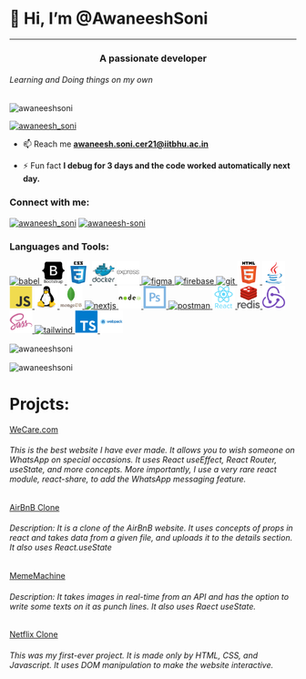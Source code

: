 <h1> 👋 Hi, I’m @AwaneeshSoni</h1>
<hr>
<h3 align="center">A passionate developer</h3>
<h6>Learning and Doing things on my own</h6>
<!-- <h6> 🎬 Checkout my <a href="https://www.youtube.com/channel/UCI9fThK_l7Ovs0ZBEI7V3Ig">YouTube Channel</a>  </h6> -->

<p align="left"> <img src="https://komarev.com/ghpvc/?username=awaneeshsoni&label=Profile%20views&color=0e75b6&style=flat" alt="awaneeshsoni" /> </p>

<p align="left"> <a href="https://twitter.com/awaneesh_soni" target="blank"><img src="https://img.shields.io/twitter/follow/awaneesh_soni?logo=twitter&style=for-the-badge" alt="awaneesh_soni" /></a> </p>

- 📫 Reach me **awaneesh.soni.cer21@iitbhu.ac.in**

- ⚡ Fun fact **I debug for 3 days and the code worked automatically next day.**

<h3 align="left">Connect with me:</h3>
<p align="left">
<a href="https://twitter.com/awaneesh_soni" target="blank"><img align="center" src="https://raw.githubusercontent.com/rahuldkjain/github-profile-readme-generator/master/src/images/icons/Social/twitter.svg" alt="awaneesh_soni" height="30" width="40" /></a>
<a href="https://linkedin.com/in/awaneesh-soni" target="blank"><img align="center" src="https://raw.githubusercontent.com/rahuldkjain/github-profile-readme-generator/master/src/images/icons/Social/linked-in-alt.svg" alt="awaneesh-soni" height="30" width="40" /></a>
</p>

<h3 align="left">Languages and Tools:</h3>
<p align="left"> <a href="https://babeljs.io/" target="_blank" rel="noreferrer"> <img src="https://www.vectorlogo.zone/logos/babeljs/babeljs-icon.svg" alt="babel" width="40" height="40"/> </a> <a href="https://getbootstrap.com" target="_blank" rel="noreferrer"> <img src="https://raw.githubusercontent.com/devicons/devicon/master/icons/bootstrap/bootstrap-plain-wordmark.svg" alt="bootstrap" width="40" height="40"/> </a> <a href="https://www.w3schools.com/css/" target="_blank" rel="noreferrer"> <img src="https://raw.githubusercontent.com/devicons/devicon/master/icons/css3/css3-original-wordmark.svg" alt="css3" width="40" height="40"/> </a> <a href="https://www.docker.com/" target="_blank" rel="noreferrer"> <img src="https://raw.githubusercontent.com/devicons/devicon/master/icons/docker/docker-original-wordmark.svg" alt="docker" width="40" height="40"/> </a> <a href="https://expressjs.com" target="_blank" rel="noreferrer"> <img src="https://raw.githubusercontent.com/devicons/devicon/master/icons/express/express-original-wordmark.svg" alt="express" width="40" height="40"/> </a> <a href="https://www.figma.com/" target="_blank" rel="noreferrer"> <img src="https://www.vectorlogo.zone/logos/figma/figma-icon.svg" alt="figma" width="40" height="40"/> </a> <a href="https://firebase.google.com/" target="_blank" rel="noreferrer"> <img src="https://www.vectorlogo.zone/logos/firebase/firebase-icon.svg" alt="firebase" width="40" height="40"/> </a> <a href="https://git-scm.com/" target="_blank" rel="noreferrer"> <img src="https://www.vectorlogo.zone/logos/git-scm/git-scm-icon.svg" alt="git" width="40" height="40"/> </a> <a href="https://www.w3.org/html/" target="_blank" rel="noreferrer"> <img src="https://raw.githubusercontent.com/devicons/devicon/master/icons/html5/html5-original-wordmark.svg" alt="html5" width="40" height="40"/> </a> <a href="https://www.java.com" target="_blank" rel="noreferrer"> <img src="https://raw.githubusercontent.com/devicons/devicon/master/icons/java/java-original.svg" alt="java" width="40" height="40"/> </a> <a href="https://developer.mozilla.org/en-US/docs/Web/JavaScript" target="_blank" rel="noreferrer"> <img src="https://raw.githubusercontent.com/devicons/devicon/master/icons/javascript/javascript-original.svg" alt="javascript" width="40" height="40"/> </a> <a href="https://www.linux.org/" target="_blank" rel="noreferrer"> <img src="https://raw.githubusercontent.com/devicons/devicon/master/icons/linux/linux-original.svg" alt="linux" width="40" height="40"/> </a> <a href="https://www.mongodb.com/" target="_blank" rel="noreferrer"> <img src="https://raw.githubusercontent.com/devicons/devicon/master/icons/mongodb/mongodb-original-wordmark.svg" alt="mongodb" width="40" height="40"/> </a> <a href="https://nextjs.org/" target="_blank" rel="noreferrer"> <img src="https://cdn.worldvectorlogo.com/logos/nextjs-2.svg" alt="nextjs" width="40" height="40"/> </a> <a href="https://nodejs.org" target="_blank" rel="noreferrer"> <img src="https://raw.githubusercontent.com/devicons/devicon/master/icons/nodejs/nodejs-original-wordmark.svg" alt="nodejs" width="40" height="40"/> </a> <a href="https://www.photoshop.com/en" target="_blank" rel="noreferrer"> <img src="https://raw.githubusercontent.com/devicons/devicon/master/icons/photoshop/photoshop-line.svg" alt="photoshop" width="40" height="40"/> </a> <a href="https://postman.com" target="_blank" rel="noreferrer"> <img src="https://www.vectorlogo.zone/logos/getpostman/getpostman-icon.svg" alt="postman" width="40" height="40"/> </a> <a href="https://reactjs.org/" target="_blank" rel="noreferrer"> <img src="https://raw.githubusercontent.com/devicons/devicon/master/icons/react/react-original-wordmark.svg" alt="react" width="40" height="40"/> </a> <a href="https://redis.io" target="_blank" rel="noreferrer"> <img src="https://raw.githubusercontent.com/devicons/devicon/master/icons/redis/redis-original-wordmark.svg" alt="redis" width="40" height="40"/> </a> <a href="https://redux.js.org" target="_blank" rel="noreferrer"> <img src="https://raw.githubusercontent.com/devicons/devicon/master/icons/redux/redux-original.svg" alt="redux" width="40" height="40"/> </a> <a href="https://sass-lang.com" target="_blank" rel="noreferrer"> <img src="https://raw.githubusercontent.com/devicons/devicon/master/icons/sass/sass-original.svg" alt="sass" width="40" height="40"/> </a> <a href="https://tailwindcss.com/" target="_blank" rel="noreferrer"> <img src="https://www.vectorlogo.zone/logos/tailwindcss/tailwindcss-icon.svg" alt="tailwind" width="40" height="40"/> </a> <a href="https://www.typescriptlang.org/" target="_blank" rel="noreferrer"> <img src="https://raw.githubusercontent.com/devicons/devicon/master/icons/typescript/typescript-original.svg" alt="typescript" width="40" height="40"/> </a> <a href="https://webpack.js.org" target="_blank" rel="noreferrer"> <img src="https://raw.githubusercontent.com/devicons/devicon/d00d0969292a6569d45b06d3f350f463a0107b0d/icons/webpack/webpack-original-wordmark.svg" alt="webpack" width="40" height="40"/> </a> </p>

<p><img align="center" src="https://github-readme-stats.vercel.app/api/top-langs?username=awaneeshsoni&show_icons=true&locale=en&layout=compact" alt="awaneeshsoni" /></p>

<p><img align="center" src="https://github-readme-streak-stats.herokuapp.com/?user=awaneeshsoni&" alt="awaneeshsoni" /></p>

<h1>Projcts: </h1>
<a href="https://we-care-com-by-awaneesh-soni.vercel.app/" >WeCare.com</a>
<h6><p>This is the best website I have ever made. It allows you to wish someone on WhatsApp on special occasions. It uses React useEffect, React Router, useState, and more concepts. More importantly, I use a very rare react module, react-share, to add the WhatsApp messaging feature. </p></h6>
<a href="https://awaneeshsoni.github.io/airbnbclone/">AirBnB Clone</a>
<h6><p>Description: It is a clone of the AirBnB website. It uses concepts of props in react and takes data from a given file, and uploads it to the details section. It also uses React.useState </p> </h6>
<a href="https://awaneeshsoni.github.io/mememachine/">MemeMachine</a>
<h6><p>Description: It takes images in real-time from an API and has the option to write some texts on it as punch lines. It also uses Raect useState. </p></h6>
<a href="https://awaneeshsoni.github.io/NetflixClone/" >Netflix Clone</a>
<h6><p>This was my first-ever project. It is made only by HTML, CSS, and Javascript. It uses DOM manipulation to make the website interactive.</p></h6>

<!---
AwaneeshSoni/AwaneeshSoni is a ✨ special ✨ repository because its `README.md` (this file) appears on your GitHub profile.
You can click the Preview link to take a look at your changes.
--->
